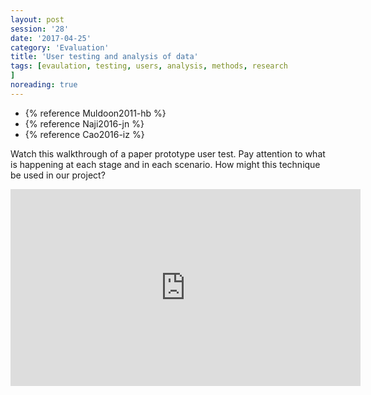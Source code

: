 ```yaml
--- 
layout: post 
session: '28' 
date: '2017-04-25' 
category: 'Evaluation' 
title: 'User testing and analysis of data' 
tags: [evaulation, testing, users, analysis, methods, research			
] 
noreading: true
--- 
```


- {% reference Muldoon2011-hb %}
- {% reference Naji2016-jn %}
- {% reference Cao2016-iz %}

Watch this walkthrough of a paper prototype user test. 
Pay attention to what is happening at each stage and in each scenario. 
How might this technique be used in our project?

<iframe width="560" height="315" src="https://www.youtube.com/embed/_g4GGtJ8NCY?ecver=1" frameborder="0" allowfullscreen></iframe>

<excerpt/>
